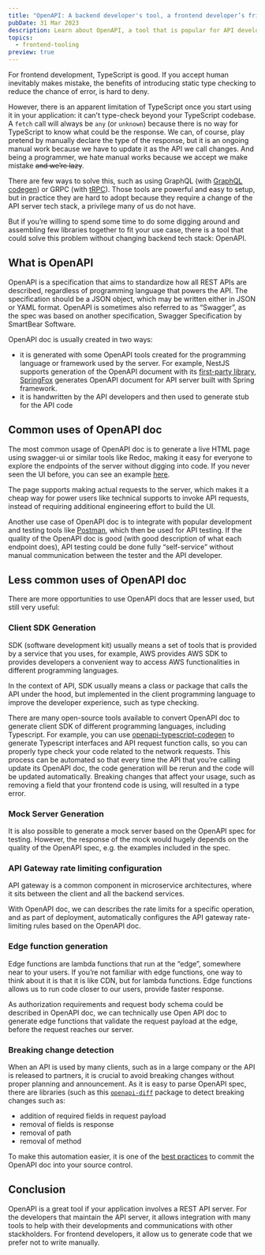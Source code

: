 ```yaml
---
title: "OpenAPI: A backend developer's tool, a frontend developer’s friend"
pubDate: 31 Mar 2023
description: Learn about OpenAPI, a tool that is popular for API development, and can be used to help with frontend development.
topics:
  - frontend-tooling
preview: true
---
```


For frontend development, TypeScript is good. If you accept human inevitably makes mistake, the benefits of introducing static type checking to reduce the chance of error, is hard to deny.

However, there is an apparent limitation of TypeScript once you start using it in your application: it can't type-check beyond your TypeScript codebase. A `fetch` call will always be `any` (or `unknown`) because there is no way for TypeScript to know what could be the response. We can, of course, play pretend by manually declare the type of the response, but it is an ongoing manual work because we have to update it as the API we call changes. And being a programmer, we hate manual works because we accept we make mistake ~~and we’re lazy~~.

There are few ways to solve this, such as using GraphQL (with [GraphQL codegen](https://the-guild.dev/graphql/codegen)) or GRPC (with [tRPC](https://trpc.io/)). Those tools are powerful and easy to setup, but in practice they are hard to adopt because they require a change of the API server tech stack, a privilege many of us do not have.

But if you’re willing to spend some time to do some digging around and assembling few libraries together to fit your use case, there is a tool that could solve this problem without changing backend tech stack: OpenAPI.

## What is OpenAPI

OpenAPI is a specification that aims to standardize how all REST APIs are described, regardless of programming language that powers the API. The specification should be a JSON object, which may be written either in JSON or YAML format. OpenAPI is sometimes also referred to as “Swagger”, as the spec was based on another specification, Swagger Specification by SmartBear Software.

OpenAPI doc is usually created in two ways:

- it is generated with some OpenAPI tools created for the programming language or framework used by the server. For example, NestJS supports generation of the OpenAPI document with its [first-party library](https://docs.nestjs.com/openapi/introduction), [SpringFox](https://github.com/springfox/springfox) generates OpenAPI document for API server built with Spring framework.
- it is handwritten by the API developers and then used to generate stub for the API code

## Common uses of OpenAPI doc

The most common usage of OpenAPI doc is to generate a live HTML page using swagger-ui or similar tools like Redoc, making it easy for everyone to explore the endpoints of the server without digging into code. If you never seen the UI before, you can see an example [here](https://ecomm-service.fly.dev/docs).

The page supports making actual requests to the server, which makes it a cheap way for power users like technical supports to invoke API requests, instead of requiring additional engineering effort to build the UI.

Another use case of OpenAPI doc is to integrate with popular development and testing tools like [Postman](https://www.postman.com/), which then be used for API testing. If the quality of the OpenAPI doc is good (with good description of what each endpoint does), API testing could be done fully “self-service” without manual communication between the tester and the API developer.

## Less common uses of OpenAPI doc

There are more opportunities to use OpenAPI docs that are lesser used, but still very useful:

### Client SDK Generation

SDK (software development kit) usually means a set of tools that is provided by a service that you uses, for example, AWS provides AWS SDK to provides developers a convenient way to access AWS functionalities in different programming languages.

In the context of API, SDK usually means a class or package that calls the API under the hood, but implemented in the client programming language to improve the developer experience, such as type checking.

There are many open-source tools available to convert OpenAPI doc to generate client SDK of different programming languages, including Typescript. For example, you can use [openapi-typescript-codegen](https://github.com/ferdikoomen/openapi-typescript-codegen) to generate Typescript interfaces and API request function calls, so you can properly type check your code related to the network requests. This process can be automated so that every time the API that you’re calling update its OpenAPI doc, the code generation will be rerun and the code will be updated automatically. Breaking changes that affect your usage, such as removing a field that your frontend code is using, will resulted in a type error.

### Mock Server Generation

It is also possible to generate a mock server based on the OpenAPI spec for testing. However, the response of the mock would hugely depends on the quality of the OpenAPI spec, e.g. the examples included in the spec.

### API Gateway rate limiting configuration

API gateway is a common component in microservice architectures, where it sits between the client and all the backend services.

With OpenAPI doc, we can describes the rate limits for a specific operation, and as part of deployment, automatically configures the API gateway rate-limiting rules based on the OpenAPI doc.

### Edge function generation

Edge functions are lambda functions that run at the “edge”, somewhere near to your users. If you’re not familiar with edge functions, one way to think about it is that it is like CDN, but for lambda functions. Edge functions allows us to run code closer to our users, provide faster response.

As authorization requirements and request body schema could be described in OpenAPI doc, we can technically use Open API doc to generate edge functions that validate the request payload at the edge, before the request reaches our server.

### Breaking change detection

When an API is used by many clients, such as in a large company or the API is released to partners, it is crucial to avoid breaking changes without proper planning and announcement. As it is easy to parse OpenAPI spec, there are libraries (such as this [`openapi-diff`](https://bitbucket.org/atlassian/openapi-diff/src/master/) package to detect breaking changes such as:

- addition of required fields in request payload
- removal of fields is response
- removal of path
- removal of method

To make this automation easier, it is one of the [best practices](https://oai.github.io/Documentation/best-practices.html#add-openapi-documents-to-source-control) to commit the OpenAPI doc into your source control.

## Conclusion

OpenAPI is a great tool if your application involves a REST API server. For the developers that maintain the API server, it allows integration with many tools to help with their developments and communications with other stackholders. For frontend developers, it allow us to generate code that we prefer not to write manually.
